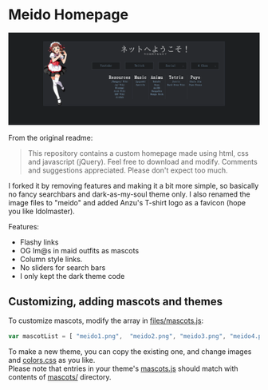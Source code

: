 Meido Homepage
====

![alt tag](screenshots/preview.png "Homepage preview")

From the original readme:

> This repository contains a custom homepage made using html, css and javascript (jQuery). Feel free to download and modify. Comments and suggestions appreciated. Please don't expect too much.

I forked it by removing features and making it a bit more simple, so basically no fancy searchbars and dark-as-my-soul theme only. I also renamed the image files to "meido" and added Anzu's T-shirt logo as a favicon (hope you like Idolmaster).

Features:
* Flashy links
* OG Im@s in maid outfits as mascots
* Column style links.
* No sliders for search bars
* I only kept the dark theme code


Customizing, adding mascots and themes
----

To customize mascots, modify the array in [files/mascots.js](files/mascots.js):
```javascript
var mascotList = [ "meido1.png",  "meido2.png", "meido3.png", "meido4.png", "meido5.png", "meido6.png"];
```

To make a new theme, you can copy the existing one, and change images and [colors.css](files/colors.css) as you like.  
Please note that entries in your theme's [mascots.js](files/mascots.js) should match with contents of [mascots/](files/images/mascots/) directory.
